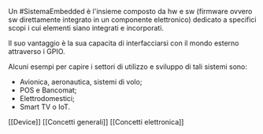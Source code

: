 Un #SistemaEmbedded è l'insieme composto da hw e sw (firmware ovvero sw direttamente integrato in un componente elettronico) dedicato a specifici scopi i cui elementi siano integrati e incorporati.  

Il suo vantaggio è la sua capacita di interfacciarsi con il mondo esterno attraverso i GPIO.

Alcuni esempi per capire i settori di utilizzo e sviluppo di tali sistemi sono:

* Avionica, aeronautica, sistemi di volo;
* POS e Bancomat;
* Elettrodomestici;
* Smart TV o IoT.

[[Device]] 
[[Concetti generali]]
[[Concetti elettronica]]
